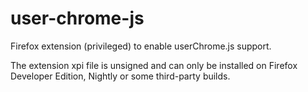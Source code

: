 # user-chrome-js
Firefox extension (privileged) to enable userChrome.js support.

The extension xpi file is unsigned and can only be installed on Firefox Developer Edition, Nightly or some third-party builds.

